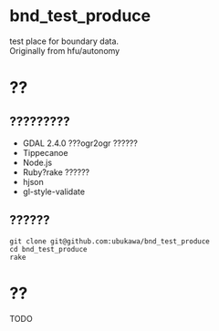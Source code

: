 # bnd_test_produce
test place for boundary data.  
Originally from hfu/autonomy


# ??
## ?????????
- GDAL 2.4.0 ???ogr2ogr ??????
- Tippecanoe
- Node.js
- Ruby?rake ??????
- hjson
- gl-style-validate

## ??????
```console
git clone git@github.com:ubukawa/bnd_test_produce
cd bnd_test_produce
rake
```


# ??
TODO